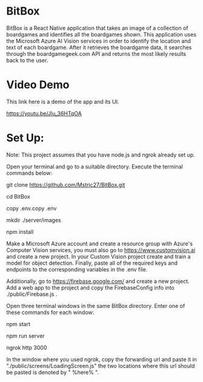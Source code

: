 # BitBox

BitBox is a React Native application that takes an image of a collection of boardgames and identifies all the boardgames shown. This application uses the Microsoft Azure AI Vision services in order to identify the location and text of each boardgame. After it retrieves the boardgame data, it searches through the boardgamegeek.com API and returns the most likely results back to the user.

# Video Demo

This link here is a demo of the app and its UI.

https://youtu.be/Jlu_36HTqOA

# Set Up: 

Note: This project assumes that you have node.js and ngrok already set up.

Open your terminal and go to a suitable directory. Execute the terminal commands below: 

git clone https://github.com/Mstric27/BitBox.git

cd BitBox

copy .env.copy .env

mkdir ./server/images

npm install


Make a Microsoft Azure account and create a resource group with Azure's Computer Vision services, you must also go to https://www.customvision.ai and create a new project. In your Custom Vision project create and train a model for object detection.
Finally, paste all of the required keys and endpoints to the corresponding variables in the .env file. 

Additionally, go to https://firebase.google.com/ and create a new project. Add a web app to the project and copy the FirebaseConfig info into ./public/Firebase.js .

Open three terminal windows in the same BitBox directory. Enter one of these commands for each window:

npm start

npm run server

ngrok http 3000


In the window where you used ngrok, copy the forwarding url and paste it in "./public/screens/LoadingScreen.js" the two locations where this url should be pasted is denoted by " %here% ".
